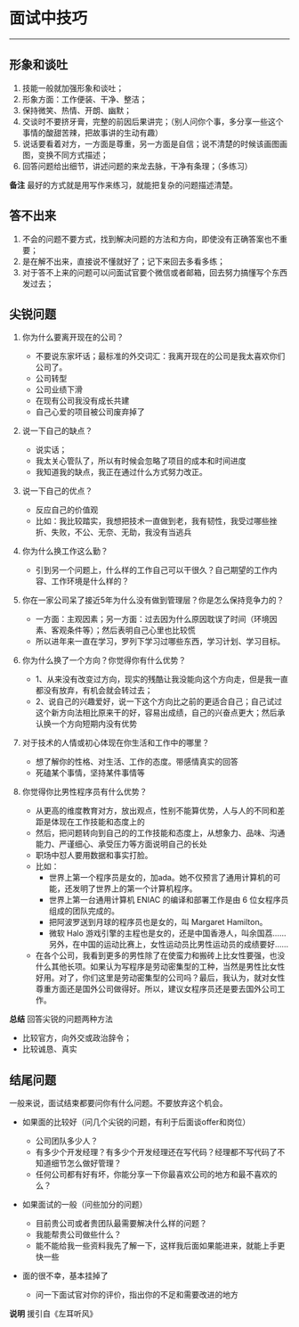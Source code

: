 # 面试中技巧

---

## 形象和谈吐

1. 技能一般就加强形象和谈吐；
2. 形象方面：工作便装、干净、整洁；
3. 保持微笑、热情、开朗、幽默；
4. 交谈时不要挤牙膏，完整的前因后果讲完；（别人问你个事，多分享一些这个事情的酸甜苦辣，把故事讲的生动有趣）
5. 说话要看着对方，一方面是尊重，另一方面是自信；说不清楚的时候该画图画图，变换不同方式描述；
6. 回答问题给出细节，讲述问题的来龙去脉，干净有条理；（多练习）
   
**备注**
最好的方式就是用写作来练习，就能把复杂的问题描述清楚。

## 答不出来

1. 不会的问题不要方式，找到解决问题的方法和方向，即使没有正确答案也不重要；
2. 是在解不出来，直接说不懂就好了；记下来回去多看多练；
3. 对于答不上来的问题可以问面试官要个微信或者邮箱，回去努力搞懂写个东西发过去；

## 尖锐问题
1. 你为什么要离开现在的公司？
   - 不要说东家坏话；最标准的外交词汇：我离开现在的公司是我太喜欢你们公司了。
   - 公司转型
   - 公司业绩下滑
   - 在现有公司我没有成长共建
   - 自己心爱的项目被公司废弃掉了

2. 说一下自己的缺点？
   - 说实话；
   - 我太关心管队了，所以有时候会忽略了项目的成本和时间进度
   - 我知道我的缺点，我正在通过什么方式努力改正。

3. 说一下自己的优点？
   - 反应自己的价值观
   - 比如：我比较踏实，我想把技术一直做到老，我有韧性，我受过哪些挫折、失败，不公、无奈、无助，我没有当逃兵

4. 你为什么换工作这么勤？
   - 引到另一个问题上，什么样的工作自己可以干很久？自己期望的工作内容、工作环境是什么样的？

5. 你在一家公司呆了接近5年为什么没有做到管理层？你是怎么保持竞争力的？
   - 一方面：主观因素；另一方面：过去因为什么原因耽误了时间（环境因素、客观条件等）；然后表明自己心里也比较慌
   - 所以进年来一直在学习，罗列下学习过哪些东西，学习计划、学习目标。

6. 你为什么换了一个方向？你觉得你有什么优势？
   - 1、从来没有改变过方向，现实的残酷让我没能向这个方向走，但是我一直都没有放弃，有机会就会转过去；
   - 2、说自己的兴趣爱好，说一下这个方向比之前的更适合自己；自己试过这个新方向法相比原来干的好，容易出成绩，自己的兴奋点更大；然后承认换一个方向短期内没有优势

7. 对于技术的人情或初心体现在你生活和工作中的哪里？
   - 想了解你的性格、对生活、工作的态度。带感情真实的回答
   - 死磕某个事情，坚持某件事情等

8. 你觉得你比男性程序员有什么优势？
   - 从更高的维度教育对方，放出观点，性别不能算优势，人与人的不同和差距是体现在工作技能和态度上的
   - 然后，把问题转向到自己的的工作技能和态度上，从想象力、品味、沟通能力、严谨细心、承受压力等方面说明自己的长处
   - 职场中怼人要用数据和事实打脸。
   - 比如：
     - 世界上第一个程序员是女的，加ada。她不仅预言了通用计算机的可能，还发明了世界上的第一个计算机程序。
     - 世界上第一台通用计算机 ENIAC 的编译和部署工作是由 6 位女程序员组成的团队完成的。
     - 把阿波罗送到月球的程序员也是女的，叫 Margaret Hamilton。
     - 微软 Halo 游戏引擎的主程也是女的，还是中国香港人，叫余国荔……另外，在中国的运动比赛上，女性运动员比男性运动员的成绩要好……
    - 在各个公司，我看到更多的男性除了在使蛮力和搬砖上比女性要强，也没什么其他长项。如果认为写程序是劳动密集型的工种，当然是男性比女性好用。对了，你们这里是劳动密集型的公司吗？最后，我认为，就对女性尊重方面还是国外公司做得好。所以，建议女程序员还是要去国外公司工作。

**总结**
回答尖锐的问题两种方法
- 比较官方，向外交或政治辞令；
- 比较诚恳、真实

## 结尾问题

一般来说，面试结束都要问你有什么问题。不要放弃这个机会。

- 如果面的比较好（问几个尖锐的问题，有利于后面谈offer和岗位）
  - 公司团队多少人？
  - 有多少个开发经理？有多少个开发经理还在写代码？经理都不写代码了不知道细节怎么做好管理？
  - 任何公司都有好有坏，你能分享一下你最喜欢公司的地方和最不喜欢的么？

- 如果面试的一般（问些加分的问题）
  - 目前贵公司或者贵团队最需要解决什么样的问题？ 
  - 我能帮贵公司做些什么？
  - 能不能给我一些资料我先了解一下，这样我后面如果能进来，就能上手更快一些

- 面的很不幸，基本挂掉了
  - 问一下面试官对你的评价，指出你的不足和需要改进的地方 


**说明**
援引自《左耳听风》
